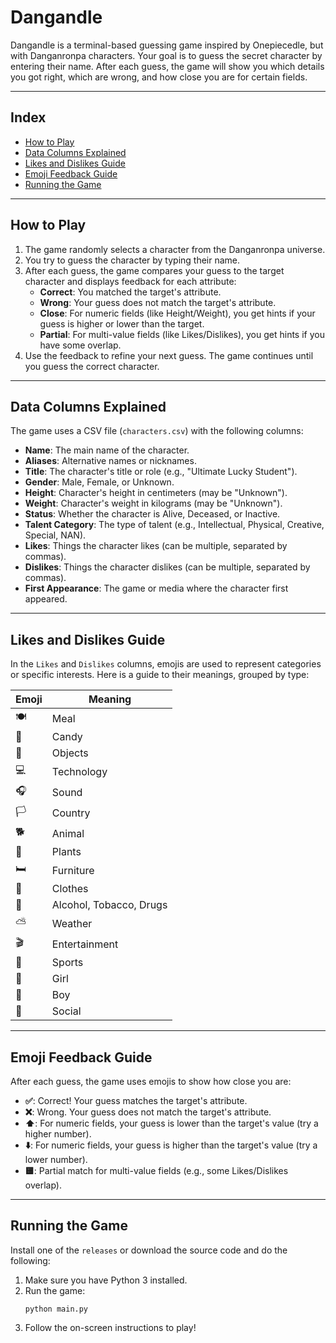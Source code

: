 # Dangandle

Dangandle is a terminal-based guessing game inspired by Onepiecedle, but with Danganronpa characters. Your goal is to guess the secret character by entering their name. After each guess, the game will show you which details you got right, which are wrong, and how close you are for certain fields.

---

## Index

- [How to Play](#how-to-play)
- [Data Columns Explained](#data-columns-explained)
- [Likes and Dislikes Guide](#likes-and-dislikes-guide)
- [Emoji Feedback Guide](#emoji-feedback-guide)
- [Running the Game](#running-the-game)

---

## How to Play
1. The game randomly selects a character from the Danganronpa universe.
2. You try to guess the character by typing their name.
3. After each guess, the game compares your guess to the target character and displays feedback for each attribute:
   - **Correct**: You matched the target's attribute.
   - **Wrong**: Your guess does not match the target's attribute.
   - **Close**: For numeric fields (like Height/Weight), you get hints if your guess is higher or lower than the target.
   - **Partial**: For multi-value fields (like Likes/Dislikes), you get hints if you have some overlap.
4. Use the feedback to refine your next guess. The game continues until you guess the correct character.

---

## Data Columns Explained
The game uses a CSV file (`characters.csv`) with the following columns:

- **Name**: The main name of the character.
- **Aliases**: Alternative names or nicknames.
- **Title**: The character's title or role (e.g., "Ultimate Lucky Student").
- **Gender**: Male, Female, or Unknown.
- **Height**: Character's height in centimeters (may be "Unknown").
- **Weight**: Character's weight in kilograms (may be "Unknown").
- **Status**: Whether the character is Alive, Deceased, or Inactive.
- **Talent Category**: The type of talent (e.g., Intellectual, Physical, Creative, Special, NAN).
- **Likes**: Things the character likes (can be multiple, separated by commas).
- **Dislikes**: Things the character dislikes (can be multiple, separated by commas).
- **First Appearance**: The game or media where the character first appeared.

---

## Likes and Dislikes Guide
In the `Likes` and `Dislikes` columns, emojis are used to represent categories or specific interests. Here is a guide to their meanings, grouped by type:

| Emoji | Meaning                      |
|-------|------------------------------|
| 🍽️    | Meal                         |
| 🍩    | Candy                        |
| 🍴    | Objects                      |
| 💻    | Technology                   |
| 🎧    | Sound                        |
| 🏳️    | Country                      |
| 🐕    | Animal                       |
| 🌿    | Plants                       |
| 🛏️    | Furniture                    |
| 👕    | Clothes                      |
| 🍹    | Alcohol, Tobacco, Drugs      |
| ⛅    | Weather                      |
| 🎬    | Entertainment                |
| 🏃    | Sports                       |
| 👧    | Girl                         |
| 👦    | Boy                          |
| 📱    | Social                       |

---

## Emoji Feedback Guide
After each guess, the game uses emojis to show how close you are:

- **✅**: Correct! Your guess matches the target's attribute.
- **❌**: Wrong. Your guess does not match the target's attribute.
- **⬆️**: For numeric fields, your guess is lower than the target's value (try a higher number).
- **⬇️**: For numeric fields, your guess is higher than the target's value (try a lower number).
- **🟨**: Partial match for multi-value fields (e.g., some Likes/Dislikes overlap).

---

## Running the Game

Install one of the `releases` or download the source code and do the following:

1. Make sure you have Python 3 installed.
2. Run the game:
   ```
   python main.py
   ```
3. Follow the on-screen instructions to play!